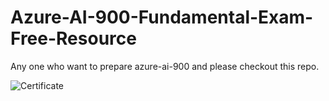 # Azure-AI-900-Fundamental-Exam-Free-Resource
Any one who want to prepare azure-ai-900 and please checkout this repo.

![Certificate](https://user-images.githubusercontent.com/61115039/165063483-dfdc7d78-2a06-40af-88c7-48ff9dd80a0e.PNG)
